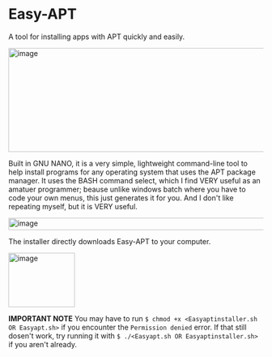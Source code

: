 # Easy-APT
A tool for installing apps with APT quickly and easily. 

<img width="569" height="205" alt="image" src="https://github.com/user-attachments/assets/832e8476-fcec-4863-8c7b-92bd4ad684b9" />

Built in GNU NANO, it is a very simple, lightweight command-line tool to help install programs for any operating system that uses the APT package manager. It uses the BASH command select, which I find VERY useful as an amatuer programmer; beause unlike windows batch where you have to code your own menus, this just generates it for you. And I don't like repeating myself, but it is VERY useful.

<img width="797" height="24" alt="image" src="https://github.com/user-attachments/assets/3588182f-57c0-4e26-81fb-ae1601981f4e" />

The installer directly downloads Easy-APT to your computer.


<img width="131" height="107" alt="image" src="https://github.com/user-attachments/assets/b788d2eb-5105-430a-bc62-c6ee28a3a680" />

**IMPORTANT NOTE**
You may have to run `$ chmod +x <Easyaptinstaller.sh OR Easyapt.sh>` if you encounter the `Permission denied` error. If that still dosen't work, try running it with `$ ./<Easyapt.sh OR Easyaptinstaller.sh>` if you aren't already.
